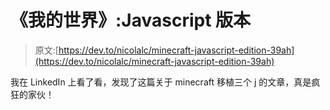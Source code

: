 # 《我的世界》:Javascript 版本

> 原文:[https://dev.to/nicolalc/minecraft-javascript-edition-39ah](https://dev.to/nicolalc/minecraft-javascript-edition-39ah)

我在 LinkedIn 上看了看，发现了这篇关于 minecraft 移植三个 j 的文章，真是疯狂的家伙！